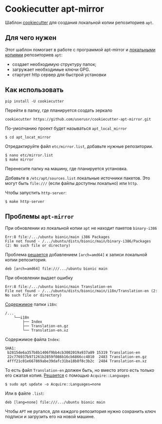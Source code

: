 # Cookiecutter apt-mirror

Шаблон [cookiecutter][audreyr_cookiecutter] для создания локальной копии
репозиториев `apt`.

## Для чего нужен

Этот шаблон помогает в работе с программой apt-mirror и [локальными
копиями][create_local_repo] репозиториев `apt`:
- создает необходимую структуру папок;
- загружает необходимые ключи GPG.
- стартует http сервер для быстрой установки

## Как использовать

    pip install -U cookiecutter

Перейти в папку, где планируется создать зеркало

    cookiecutter https://github.com/userusr/cookiecutter-apt-mirror.git

По-умолчанию проект будет называться `apt_local_mirror`

    $ cd apt_locat_mirror

Отредактируйте файл `etc/mirror.list`, добавьте нужные репозитории.

    $ nano etc/mirror.list
    $ make mirror

Перенесите папку на машину, где планируется установка.

Добавьте в `/etc/apt/sources.list` локальные источники пакетов. Это могут быть
`file:///` (если файлы доступны локально) или `http`.

Чтобы запустить `http-server`:

    $ make http-server

## Проблемы `apt-mirror`

При обновлении из локальной копии `apt` не находит пакетов `binary-i386`

    Err:8 file:/.../ubuntu bionic/main i386 Packages
    File not found - /.../ubuntu/dists/bionic/main/binary-i386/Packages (2: No such file or directory)

Проблема [решается][failed_to_fetch_file_binary_i386] добавлением `[arch=amd64]`
к записи локальной копии репозитория.

    deb [arch=amd64] file:///.../ubuntu bionic main

При обновлении выдает ошибку

    Err:8 file:/.../ubuntu bionic/main Translation-en
    File not found - /.../ubuntu/dists/bionic/main/i18n/Translation-en (2: No such file or directory)

[Содержимое][remmina_next_ppa_i18n] папки `i18n`:

    /...
        └──i18n
            ├── Index
            ├── Translation-en.gz
            └── Translation-en.xz

Содержимое файла `Index`:

    SHA1:
     b2815de6a357b8b1406f9bb4cb3002019a937a89 15319 Translation-en
     22c776937b971261b2859f086b16cb6866cc4010  2483 Translation-en.gz
     4fff21c01e667869abe39dafc31ba18b8f8c3b2c  2484 Translation-en.xz

То есть файл `Translation-en` должен быть, но вместо этого есть только его
сжатая копия. [Решается][speed_up_apt] с помощью `Acquire::Languages`

    $ sudo apt update -o Acquire::Languages=none

Или в файле `.list`:

    deb [lang=none] file:///.../ubuntu bionic main

Чтобы `APT` не ругался, для каждого репозитория нужно сохранить ключ подписи и
загрузить его на новой машине.

[audreyr_cookiecutter]: https://github.com/audreyr/cookiecutter
[create_local_repo]: https://wiki.debian.org/ru/CreateLocalRepo
[failed_to_fetch_file_binary_i386]: https://askubuntu.com/questions/394653/ubuntu_64_bit_failed_to_fetch_file_binary_i386_packages_error_while_updat 
[speed_up_apt]: https://askubuntu.com/questions/217502/speed_up_apt_get_update_by_removing_known_ignored_translation_en
[remmina_next_ppa_i18n]: http://ppa.launchpad.net/remmina-ppa-team/remmina-next/ubuntu/dists/bionic/main/i18n/
